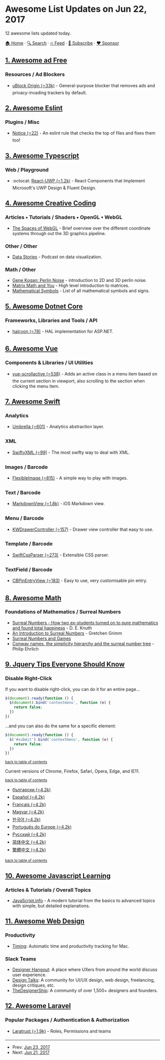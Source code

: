 # Awesome List Updates on Jun 22, 2017

12 awesome lists updated today.

[🏠 Home](/README.md) · [🔍 Search](https://www.trackawesomelist.com/search/) · [🔥 Feed](https://www.trackawesomelist.com/rss.xml) · [📮 Subscribe](https://trackawesomelist.us17.list-manage.com/subscribe?u=d2f0117aa829c83a63ec63c2f&id=36a103854c) · [❤️  Sponsor](https://github.com/sponsors/theowenyoung)



## [1. Awesome ad Free](/content/johnjago/awesome-ad-free/README.md)

### Resources / Ad Blockers

*   [uBlock Origin (⭐33k)](https://github.com/gorhill/uBlock) - General-purpose blocker that removes ads and privacy-invading trackers by default.

## [2. Awesome Eslint](/content/dustinspecker/awesome-eslint/README.md)

### Plugins / Misc

*   [Notice (⭐22)](https://github.com/nickdeis/eslint-plugin-notice) - An eslint rule that checks the top of files and fixes them too!

## [3. Awesome Typescript](/content/dzharii/awesome-typescript/README.md)

### Web / Playground

*   :octocat: [React-UWP (⭐1.2k)](https://github.com/myxvisual/react-uwp) - React Components that Implement Microsoft's UWP Design & Fluent Design.

## [4. Awesome Creative Coding](/content/terkelg/awesome-creative-coding/README.md)

### Articles • Tutorials / Shaders • OpenGL • WebGL

*   [The Spaces of WebGL](https://medium.com/@Zadvorsky/into-vertex-shaders-part-1-the-spaces-of-webgl-c70ded527841) - Brief overview over the different coordinate systems through out the 3D graphics pipeline.

### Other / Other

*   [Data Stories](http://datastori.es/) - Podcast on data visualization.

### Math / Other

*   [Gene Kogan: Perlin Noise](http://genekogan.com/code/p5js-perlin-noise/) - introduction to 2D and 3D perlin noise.
*   [Matrix Math and You](https://medium.com/@Zadvorsky/into-vertex-shaders-addendum-1-matrix-math-and-you-565a51094472) - High level introduction to matrices.
*   [Mathematical Symbols](http://www.rapidtables.com/math/symbols/Basic_Math_Symbols.htm) - List of all mathematical symbols and signs.

## [5. Awesome Dotnet Core](/content/thangchung/awesome-dotnet-core/README.md)

### Frameworks, Libraries and Tools / API

*   [halcyon (⭐78)](https://github.com/visualeyes/halcyon) - HAL implementation for ASP.NET.

## [6. Awesome Vue](/content/vuejs/awesome-vue/README.md)

### Components & Libraries / UI Utilities

*   [vue-scrollactive (⭐538)](https://github.com/eddiemf/vue-scrollactive) - Adds an active class in a menu item based on the current section in viewport, also scrolling to the section when clicking the menu item.

## [7. Awesome Swift](/content/matteocrippa/awesome-swift/README.md)

### Analytics

*   [Umbrella (⭐601)](https://github.com/devxoul/Umbrella) - Analytics abstraction layer.

### XML

*   [SwiftyXML (⭐99)](https://github.com/chenyunguiMilook/SwiftyXML) - The most swifty way to deal with XML.

### Images / Barcode

*   [FlexibleImage (⭐815)](https://github.com/kawoou/FlexibleImage) - A simple way to play with images.

### Text / Barcode

*   [MarkdownView (⭐1.8k)](https://github.com/keitaoouchi/MarkdownView) - iOS Markdown view.

### Menu / Barcode

*   [KWDrawerController (⭐157)](https://github.com/Kawoou/KWDrawerController) - Drawer view controller that easy to use.

### Template / Barcode

*   [SwiftCssParser (⭐273)](https://github.com/100mango/SwiftCssParser) - Extensible CSS parser.

### TextField / Barcode

*   [CBPinEntryView (⭐183)](https://github.com/Fawxy/CBPinEntryView) - Easy to use, very customisable pin entry.

## [8. Awesome Math](/content/rossant/awesome-math/README.md)

### Foundations of Mathematics / Surreal Numbers

*   [Surreal Numbers - How two ex-students turned on to pure mathematics and found total happiness](http://www.math.harvard.edu/\~knill/teaching/mathe320_2015_fall/blog15/surreal1.pdf) - D. E. Knuth
*   [An Introduction to Surreal Numbers](https://www.whitman.edu/Documents/Academics/Mathematics/Grimm.pdf) - Gretchen Grimm
*   [Surreal Numbers and Games](http://web.mit.edu/sp.268/www/2010/surreal.pdf)
*   [Conway names, the simplicity hierarchy and the surreal number tree](http://www.ohio.edu/people/ehrlich/ConwayNames.pdf) - Philip Ehrlich

## [9. Jquery Tips Everyone Should Know](/content/AllThingsSmitty/jquery-tips-everyone-should-know/README.md)

### Disable Right-Click

If you want to disable right-click, you can do it for an entire page...

```javascript
$(document).ready(function () {
  $(document).bind('contextmenu', function (e) {
    return false;
  })
})
```

...and you can also do the same for a specific element:

```javascript
$(document).ready(function () {
  $('#submit').bind('contextmenu', function (e) {
    return false;
  })
})
```

<sup>[back to table of contents](#table-of-contents)</sup>

Current versions of Chrome, Firefox, Safari, Opera, Edge, and IE11.

<sup>[back to table of contents](#table-of-contents)</sup>

*   [български (⭐4.2k)](https://github.com/AllThingsSmitty/jquery-tips-everyone-should-know/tree/master/translations/bg-BG)
*   [Español (⭐4.2k)](https://github.com/AllThingsSmitty/jquery-tips-everyone-should-know/tree/master/translations/es-ES)
*   [Français (⭐4.2k)](https://github.com/AllThingsSmitty/jquery-tips-everyone-should-know/tree/master/translations/fr-FR)
*   [Magyar (⭐4.2k)](https://github.com/AllThingsSmitty/jquery-tips-everyone-should-know/tree/master/translations/hu-HU)
*   [한국어 (⭐4.2k)](https://github.com/AllThingsSmitty/jquery-tips-everyone-should-know/tree/master/translations/ko-KR)
*   [Português do Europe (⭐4.2k)](https://github.com/AllThingsSmitty/jquery-tips-everyone-should-know/tree/master/translations/pt-PT)
*   [Pусский (⭐4.2k)](https://github.com/AllThingsSmitty/jquery-tips-everyone-should-know/tree/master/translations/ru-RU)
*   [简体中文 (⭐4.2k)](https://github.com/AllThingsSmitty/jquery-tips-everyone-should-know/tree/master/translations/zh-CN)
*   [繁體中文 (⭐4.2k)](https://github.com/AllThingsSmitty/jquery-tips-everyone-should-know/tree/master/translations/zh-TW)

<sup>[back to table of contents](#table-of-contents)</sup>

## [10. Awesome Javascript Learning](/content/micromata/awesome-javascript-learning/README.md)

### Articles & Tutorials / Overall Topics

*   [JavaScript.info](http://javascript.info) - A modern tutorial from the basics to advanced topics with simple, but detailed explanations.

## [11. Awesome Web Design](/content/nicolesaidy/awesome-web-design/README.md)

### Productivity

*   [Timing](https://timingapp.com/): Automatic time and productivity tracking for Mac.

### Slack Teams

*   [Designer Hangout](https://www.designerhangout.co): A place where UXers from around the world discuss user experience.
*   [Design Talks](https://docs.google.com/forms/d/e/1FAIpQLSeKT_LC8kKTzJ4JjmgVQVpfl24i1qBkjJ7TYyQcNHL7fBQkYQ/viewform?c=0\&w=1): A community for UI/UX design, web design, freelancing, design critiques, etc.
*   [TheDesignerShip](http://thedesignership.com/): A community of over 1,500+ designers and founders.

## [12. Awesome Laravel](/content/chiraggude/awesome-laravel/README.md)

### Popular Packages / Authentication & Authorization

*   [Laratrust (⭐1.9k)](https://github.com/santigarcor/laratrust) - Roles, Permissions and teams

---

- Prev: [Jun 23, 2017](/content/2017/06/23/README.md)
- Next: [Jun 21, 2017](/content/2017/06/21/README.md)